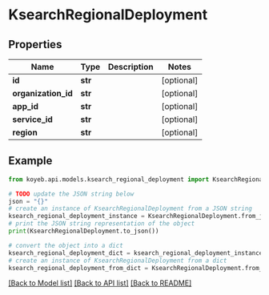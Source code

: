 # KsearchRegionalDeployment


## Properties

Name | Type | Description | Notes
------------ | ------------- | ------------- | -------------
**id** | **str** |  | [optional] 
**organization_id** | **str** |  | [optional] 
**app_id** | **str** |  | [optional] 
**service_id** | **str** |  | [optional] 
**region** | **str** |  | [optional] 

## Example

```python
from koyeb.api.models.ksearch_regional_deployment import KsearchRegionalDeployment

# TODO update the JSON string below
json = "{}"
# create an instance of KsearchRegionalDeployment from a JSON string
ksearch_regional_deployment_instance = KsearchRegionalDeployment.from_json(json)
# print the JSON string representation of the object
print(KsearchRegionalDeployment.to_json())

# convert the object into a dict
ksearch_regional_deployment_dict = ksearch_regional_deployment_instance.to_dict()
# create an instance of KsearchRegionalDeployment from a dict
ksearch_regional_deployment_from_dict = KsearchRegionalDeployment.from_dict(ksearch_regional_deployment_dict)
```
[[Back to Model list]](../README.md#documentation-for-models) [[Back to API list]](../README.md#documentation-for-api-endpoints) [[Back to README]](../README.md)


